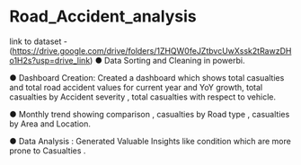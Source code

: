 # Road_Accident_analysis
link to dataset -(https://drive.google.com/drive/folders/1ZHQW0feJZtbvcUwXssk2tRawzDHo1H2s?usp=drive_link)
●	Data Sorting and Cleaning in powerbi.

●	Dashboard Creation: Created a dashboard which shows total casualties and total road accident values for current year and YoY growth, total casualties by Accident severity , total casualties with respect to vehicle.

●	Monthly trend showing comparison , casualties by Road type , casualties by Area and Location.

●	Data Analysis : Generated  Valuable Insights like condition which are more prone to Casualties . 
